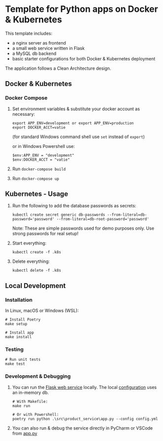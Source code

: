 # Template for Python apps on Docker & Kubernetes

This template includes:

- a nginx server as frontend
- a small web service written in Flask
- a MySQL db backend
- basic starter configurations for both Docker & Kubernetes deployment

The application follows a Clean Architecture design.

## Docker & Kubernetes

### Docker Compose

1. Set environment variables & substitute your docker account as necessary:

   ```
   export APP_ENV=development or export APP_ENV=production
   export DOCKER_ACCT=vatie
   ```

   (for standard Windows command shell use `set` instead of `export`)

   or in Windows Powershell use:
   ```
   $env:APP_ENV = "development"
   $env:DOCKER_ACCT = "vatie"
   ```

2. Run `docker-compose build`
3. Run `docker-compose up`

## Kubernetes - Usage

1. Run the following to add the database passwords as secrets:

   `kubectl create secret generic db-passwords --from-literal=db-password='password' --from-literal=db-root-password='password'`

   Note: These are simple passwords used for demo purposes only. Use strong passwords for real setup!

2. Start everything:

   `kubectl create -f .k8s`

3. Delete everything:

   `kubectl delete -f .k8s`

## Local Development

### Installation

In Linux, macOS or Windows (WSL):

```shell
# Install Poetry
make setup

# Install app
make install
```

### Testing

```shell
# Run unit tests 
make test
```

### Development & Debugging

1. You can run the [Flask web service](./src/product_service) locally. The local [configuration](./config.yml) uses an
   in-memory db.

   ```shell
   # With Makefile:
   make run 
   
   # Or with Powershell:
   poetry run python .\src\product_service\app.py --config config.yml
   ```

2. You can also run & debug the service directly in PyCharm or VSCode from [app.py](./src/product_service/app.py)
